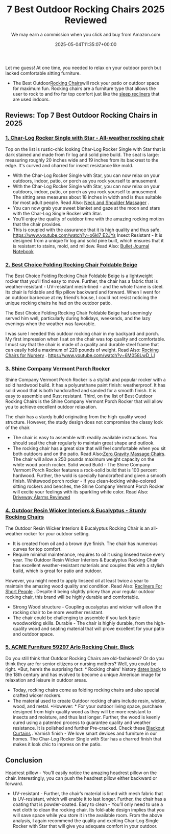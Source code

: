 ﻿---
author: We may earn a commission when you click and buy from Amazon.com
layout: post
title: 7 Best Outdoor Rocking Chairs 2025 Reviewed
date: '2025-05-04T11:35:07+00:00'
categories:
- Recliners
tags: []
slug: /best-outdoor-rocking-chairs/
lastmod: 2025-05-07T12:21:24+03:00
---

Let me guess! At one time, you needed to relax on your outdoor porch but lacked comfortable sitting furniture.
- The Best Outdoor[Rocking Chairs](https://en.wikipedia.org/wiki/Rocking_chair)will rock your patio or outdoor space for maximum fun.
Rocking chairs are a furniture type that allows the user to rock to and fro for top comfort just like the
[sleep recliners](https://pestpolicy.com/best-recliners-for-sleeping/)
that are used indoors.
## Reviews: Top 7 Best Outdoor Rocking Chairs in 2025
### [1. Char-Log Rocker Single with Star - All-weather rocking chair](https://www.amazon.com/dp/B0043JBFV2/?tag=p-policy-20)
Top on the list is rustic-chic looking Char-Log Rocker Single with Star that is dark stained and made from fir log and solid pine build.
The seat is large: measuring roughly 20 inches wide and 19 inches from its backrest to the edge. It's curved and charred for insect resistance like mold.
- With the Char-Log Rocker Single with Star, you can now relax on your outdoors, indoor, patio, or porch as you rock yourself to amusement.
- With the Char-Log Rocker Single with Star, you can now relax on your outdoors, indoor, patio, or porch as you rock yourself to amusement.
The sitting area measures about 18 inches in width and is thus suitable for most adult people. Read Also:
[Neck and Shoulder Massager](https://pestpolicy.com/best-neck-and-shoulder-massager/)
.
- You can now grab your sweet blanket and gaze at the moon and stars with the Char-Log Single Rocker with Star.
- You’ll enjoy the quality of outdoor time with the amazing rocking motion that the chair provides.
- This is coupled with the assurance that it is high quality and thus safe.
https://www.youtube.com/watch?v=o6kl7_E2JYs
Insect Resistant - It is designed from a unique fir log and solid pine built, which ensures that it is resistant to stains, mold, and mildew.
Read Also:
[Bullet Journal Notebook](https://pestpolicy.com/best-bullet-journal-notebook/)
### [2. Best Choice Folding Rocking Chair Foldable Beige](https://www.amazon.com/dp/B011JKM6TW/?tag=p-policy-20)
The Best Choice Folding Rocking Chair Foldable Beige is a lightweight rocker that you’ll find easy to move.
Further, the chair has a fabric that is weather-resistant - UV-resistant mesh-lined - and the whole frame is steel. Its chair is foldable and flip pillow backward and forward.
When I went for an outdoor barbecue at my friend’s house, I could not resist noticing the unique rocking chairs he had on the outdoor patio.

The Best Choice Folding Rocking Chair Foldable Beige had seemingly served him well, particularly during holidays, weekends, and the lazy evenings when the weather was favorable.

I was sure I needed this outdoor rocking chair in my backyard and porch. My first impression when I sat on the chair was top quality and comfortable.
I must say that the chair is made of a quality and durable steel frame that can easily hold a maximum of 220 pounds of weight. Read Also:
[Rocking Chairs for Nursery](https://pestpolicy.com/best-rocking-chairs-for-nursery/)
.
https://www.youtube.com/watch?v=6M058LwD_LI
### [3. Shine Company Vermont Porch Rocker](https://www.amazon.com/dp/B00IVJ77UI/?tag=p-policy-20)
Shine Company Vermont Porch Rocker is a stylish and popular rocker with a solid hardwood build. It has a polyurethane paint finish: weatherproof.
It has solid
wood
that is both handcrafted and sanded for a smooth finish. It is easy to assemble and Rust resistant.
Third, on the list of Best Outdoor Rocking Chairs is the Shine Company Vermont Porch Rocker that will allow you to achieve excellent outdoor relaxation.

The chair has a sturdy build originating from the high-quality wood structure. However, the study design does not compromise the classy look of the chair.
- The chair is easy to assemble with readily available instructions. You should seal the chair regularly to maintain great shape and outlook.
- The rocking chair has a great size that will feel comfortable when you sit both outdoors and on the patio. Read Also:[Zero Gravity Massage Chairs](https://pestpolicy.com/best-zero-gravity-massage-chairs/).
The chair will allow a 250 pounds maximum weight capacity on the white wood porch rocker.
Solid wood Build - The Shine Company Vermont Porch Rocker features a rock-solid build that is 100 percent hardwood. Further, the wold is specially handcrafted and given a smooth finish.
Whitewood porch rocker - If you clean-locking white-colored sitting rockers and benches, the Shine Company Vermont Porch Rocker will excite your feelings with its sparkling white color.
Read Also:
[Driveway Alarms Reviewed](https://pestpolicy.com/best-driveway-alarms/)
### [4. Outdoor Resin Wicker Interiors & Eucalyptus - Sturdy Rocking Chairs](https://www.amazon.com/dp/B00QV9V36O/?tag=p-policy-20)
The Outdoor Resin Wicker Interiors & Eucalyptus Rocking Chair is an all-weather rocker for your outdoor setting.
- It is created from oil and a brown dye finish. The chair has numerous curves for top comfort.
- Require minimal maintenance, requires to oil it using linseed twice every year.
The Outdoor Resin Wicker Interiors & Eucalyptus Rocking Chair has excellent weather-resistant materials and couples this with a stylish build, which is great for patio and outdoor.

However, you might need to apply linseed oil at least twice a year to maintain the amazing wood quality and condition. Read Also:
[Recliners For Short People](https://pestpolicy.com/best-recliners-for-short-people/)
.
Despite it being slightly pricey than your regular outdoor rocking chair, this brand will be highly durable and comfortable.
- Strong Wood structure - Coupling eucalyptus and wicker will allow the rocking chair to be more weather resistant.
- The chair could be challenging to assemble if you lack basic woodworking skills.
Durable - The chair is highly durable, from the high-quality wood and seating material that will prove excellent for your patio and outdoor space.
### [5. ACME Furniture 59297 Arlo Rocking Chair, Black](https://www.amazon.com/dp/B01HHUG3HO/?tag=p-policy-20)
Do you still think that Outdoor Rocking Chairs are old-fashioned? Or do you think they are for senior citizens or nursing mothers? Well, you could be right.
*But, here’s the surprising fact: *
Rocking chairs' history
[dates back](https://en.wikipedia.org/wiki/Rocking_chair)
to the 18th century and has evolved to become a unique American image for relaxation and leisure in outdoor areas.
- Today, rocking chairs come as folding rocking chairs and also special crafted wicker rockers.
- The material used to create Outdoor rocking chairs include resin, wicker, wood, and metal.
*However: *
For your outdoor living space, purchase designed from high-quality wood as they will be more resistant to insects and moisture, and thus last longer.
Further, the wood is keenly cured using a patented process to guarantee quality and weather resistance. It is polished and further Pre-cracked. Check these
[Blackout Curtains](https://pestpolicy.com/best-blackout-curtains/)
.
Varnish finish - We love smart devices and furniture in our homes. The Char-Log Rocker Single with Star has a charred finish that makes it look chic to impress on the patio.
## Conclusion
Headrest pillow - You’ll easily notice the amazing headrest pillow on the chair. Interestingly, you can push the headrest pillow either backward or forward.
- UV-resistant - Further, the chair’s material is lined with mesh fabric that is UV-resistant, which will enable it to last longer. Further, the chair has a coating that is powder-coated.
Easy to clean - You’ll only need to use a wet cloth to clean the rocking chair. Its fold-able design implies that you will save space while you store it in the available room.
From the above analysis, I again recommend the quality and exciting Char-Log Single Rocker with Star that will give you adequate comfort in your outdoor.